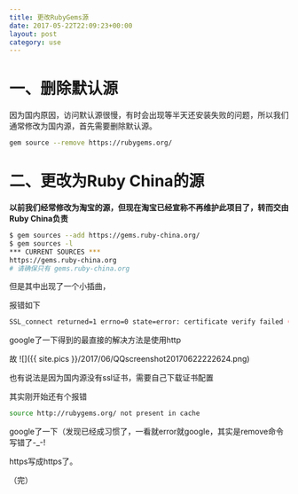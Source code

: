 ```yaml
---
title: 更改RubyGems源
date: 2017-05-22T22:09:23+00:00
layout: post
category: use
---
```


# 一、删除默认源

因为国内原因，访问默认源很慢，有时会出现等半天还安装失败的问题，所以我们通常修改为国内源，首先需要删除默认源。
```bash
gem source --remove https://rubygems.org/
```

# 二、更改为Ruby China的源

**以前我们经常修改为淘宝的源，但现在淘宝已经宣称不再维护此项目了，转而交由Ruby China负责**
```bash
$ gem sources --add https://gems.ruby-china.org/
$ gem sources -l
*** CURRENT SOURCES ***
https://gems.ruby-china.org
# 请确保只有 gems.ruby-china.org
```


但是其中出现了一个小插曲，

报错如下

```bash
SSL_connect returned=1 errno=0 state=error: certificate verify failed (https://gems.ruby-china.org/specs.4.8.gz)
```
google了一下得到的最直接的解决方法是使用http

故
![]({{ site.pics }}/2017/06/QQscreenshot20170622222624.png)

也有说法是因为国内源没有ssl证书，需要自己下载证书配置

其实刚开始还有个报错
```bash
source http://rubygems.org/ not present in cache
```
google了一下（发现已经成习惯了，一看就error就google，其实是remove命令写错了-_-!

https写成https了。

（完）
